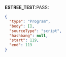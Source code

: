 __ESTREE_TEST__:PASS:
```json
{
  "type": "Program",
  "body": [],
  "sourceType": "script",
  "hashbang": null,
  "start": 119,
  "end": 119
}
```
